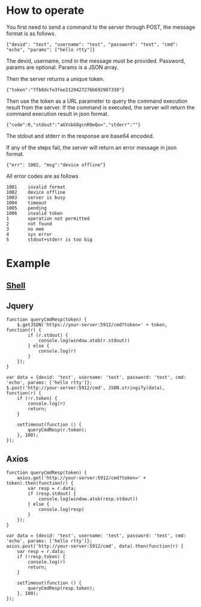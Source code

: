 # How to operate

You first need to send a command to the server through POST, the message format is as follows.

    {"devid": "test", "username": "test", "password": "test", "cmd": "echo", "params": ["hello rtty"]}

The devid, username, cmd in the message must be provided. Password, params are optional. Params is a JSON array.

Then the server returns a unique token.

    {"token":"7fb8dcfe3fee2129427276b692987338"}

Then use the token as a URL parameter to query the command execution result from the server.
If the command is executed, the server will return the command execution result in json format.
    
    {"code":0,"stdout":"aGVsbG8gcnR0eQo=","stderr":""}

The stdout and stderr in the response are base64 encoded.

If any of the steps fail, the server will return an error message in json format.

    {"err": 1002, "msg":"device offline"}

All error codes are as follows

    1001    invalid format
    1002    device offline
    1003    server is busy
    1004    timeout
    1005    pending
    1006    invalid token
    1       operation not permitted
    2       not found
    3       no mem
    4       sys error
    5       stdout+stderr is too big

# Example
## [Shell](/tools/sendcmd.sh)

## Jquery

    function queryCmdResp(token) {
        $.getJSON('https://your-server:5912/cmd?token=' + token, function(r) {
            if (r.stdout) {
                console.log(window.atob(r.stdout))
            } else {
                console.log(r)
            }
        });
    }

    var data = {devid: 'test', username: 'test', password: 'test', cmd: 'echo', params: ['hello rtty']};
    $.post('http://your-server:5912/cmd', JSON.stringify(data), function(r) {
        if (!r.token) {
            console.log(r)
            return;
        }
        
        setTimeout(function () {
            queryCmdResp(r.token);
        }, 100);
    });

## Axios

    function queryCmdResp(token) {
        axios.get('http://your-server:5912/cmd?token=' + token).then(function(r) {
            var resp = r.data;
            if (resp.stdout) {
                console.log(window.atob(resp.stdout))
            } else {
                console.log(resp)
            }
        });
    }

    var data = {devid: 'test', username: 'test', password: 'test', cmd: 'echo', params: ['hello rtty']};
    axios.post('http://your-server:5912/cmd', data).then(function(r) {
        var resp = r.data;
        if (!resp.token) {
            console.log(r)
            return;
        }
        
        setTimeout(function () {
            queryCmdResp(resp.token);
        }, 100);
    });